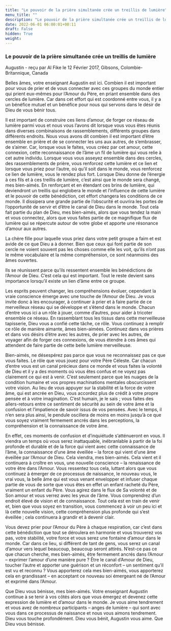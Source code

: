 ```yaml
---
title: "Le pouvoir de la prière simultanée crée un treillis de lumière"
menu_title: ""
description: "Le pouvoir de la prière simultanée crée un treillis de lumière"
date: 2022-06-01 06:00:01+00:11
draft: False
hidden: True
weight:
---
```

### Le pouvoir de la prière simultanée crée un treillis de lumière

Augustin - reçu par Al Fike le 12 Février 2017, Gibsons, Colombie-Britannique, Canada

Belles âmes, votre enseignant Augustin est ici. Combien il est important pour vous de prier et de vous connecter avec ces groupes du monde entier qui prient eux-mêmes pour l’Amour du Père, en priant ensemble dans des cercles de lumière. Car dans cet effort qui est coordonné entre vous, il y a un bénéfice mutuel et un bénéfice pour nous qui servons dans le désir de Dieu de vous bénir tous.

Il est important de construire ces liens d’amour, de forger ce réseau de lumière parmi vous et nous vous l’avons dit lorsque vous vous êtes réunis dans diverses combinaisons de rassemblements, différents groupes dans différents endroits. Nous vous avons dit combien il est important d’être ensemble en prière et de se connecter les uns aux autres, de s’embrasser, de s’aimer. Car, lorsque vous le faites, vous créez par cet amour, cette connexion, cette reconnaissance de l’âme un fil de lumière qui vous relie à cet autre individu. Lorsque vous vous asseyez ensemble dans des cercles, des rassemblements de prière, vous renforcez cette lumière et ce lien et lorsque vous priez pour l’autre, où qu’il soit dans le monde, vous renforcez ce lien de lumière, vous le rendez plus fort. Lorsque Dieu donne de l’énergie à ces fils et à ces treillis de lumière, c’est ainsi que le monde sera changé, mes bien-aimés. En renforçant et en étendant ces brins de lumière, qui deviendront un treillis qui englobera le monde et l’influence de cette lumière et le pouvoir de cette bénédiction, cet effort changera les conditions de ce monde. Il dissipera une grande partie de l’obscurité et ouvrira les portes de l’opportunité de servir et d’être le canal de Dieu dans le monde. Tout cela fait partie du plan de Dieu, mes bien-aimés, alors que vous tendez la main et vous connectez, alors que vous faites partie de ce magnifique flux de lumière qui se répercute autour de votre globe et apporte une résonance d’amour aux autres.

La chère fille pour laquelle vous priez dans votre petit groupe a faim et est avide de ce que Dieu a à donner. Bien que ceux qui font partie de son cercle ne voient souvent pas les choses comme elle les voit, qu’ils n’ont pas le même vocabulaire et la même compréhension, ce sont néanmoins des âmes ouvertes.

Ils se réunissent parce qu’ils ressentent ensemble les bénédictions de l’Amour de Dieu. C’est cela qui est important. Tout le reste devient sans importance lorsqu’il existe un lien d’âme entre ce groupe.

Les esprits peuvent changer, les compréhensions évoluer, cependant la vraie conscience émerge avec une touche de l’Amour de Dieu. Je vous invite donc à les encourager, à continuer à prier et à faire partie de ce merveilleux réseau qui se développe et s’étend dans le monde. Chacun d’entre vous ici a un rôle à jouer, comme d’autres, pour aider à tricoter ensemble ce réseau. En rassemblant tous les tissus dans cette merveilleuse tapisserie, Dieu vous a confié cette tâche, ce rôle. Vous continuez à remplir ce rôle de manière aimante, âmes bien-aimées. Continuez dans vos prières et dans vos désirs d’être avec les autres, de prier avec les autres, de voyager afin de forger ces connexions, de vous étendre à ces âmes qui attendent de faire partie de cette belle lumière merveilleuse.

Bien-aimés, ne désespérez pas parce que vous ne reconnaissez pas ce que vous faites. Le rôle que vous jouez pour votre Père Céleste. Car chacun d’entre vous est un canal précieux dans ce monde et vous faites la volonté de Dieu et il y a des moments où vous êtes confus et ne voyez pas clairement ce qui est à venir. C’est seulement parce que les nuages de la condition humaine et vos propres machinations mentales obscurcissent votre vision. Au lieu de vous appuyer sur la stabilité et la force de votre âme, qui est ancrée en Dieu, vous accordez plus de crédit à votre propre pensée et à votre imagination. C’est humain, je le sais ; vous faites des allers-retours entre ce sentiment de sécurité au sein de votre âme et la confusion et l’impatience de savoir issus de vos pensées. Avec le temps, il n’en sera plus ainsi, le pendule oscillera de moins en moins jusqu’à ce que vous soyez vraiment fermement ancrés dans les perceptions, la compréhension et la connaissance de votre âme.

En effet, ces moments de confusion et d’inquiétude s’atténueront en vous. Il viendra un temps où vous serez inattaquable, inébranlable à partir de la foi profonde et durable et de la force qui vient avec cette connaissance de l’âme, la connaissance d’une âme éveillée – la force qui vient d’une âme éveillée par l’Amour de Dieu. Cela viendra, mes bien-aimés. Cela vient et il continuera à croître en vous, une nouvelle conscience – la renaissance de votre être dans l’Amour. Vous ressentez tous cela, luttant alors que vous continuez à émerger de ce processus de naissance, le nouveau vous, le vrai vous, la belle âme qui est vous venant envelopper et infuser chaque partie de vous de sorte que vous êtes en effet un enfant racheté du Père, vraiment un enfant du Père. Vous agirez dans le flux de Sa volonté et de Son amour et vous verrez avec les yeux de l’âme. Vous comprendrez d’un endroit élevé de vision et de connaissance. Tout cela est en train de venir et, bien que vous soyez en transition, vous commencez à voir un peu ici et là cette nouvelle vision, cette compréhension plus profonde qui s’est éveillée ; cela continuera à grandir et à devenir clair.

Vous devez prier pour l’Amour du Père à chaque respiration, car c’est dans cette bénédiction que tout se déroulera en harmonie et vous trouverez vos pas, votre stabilité, votre force et vous serez une fontaine d’amour dans le monde. Car dans ce lieu, si différent de tant de gens, vous serez un canal d’amour vers lequel beaucoup, beaucoup seront attirés. N’est-ce pas ce que chacun cherche, mes bien-aimés, être fermement ancrés dans l’Amour – exprimer l’amour d’une manière pure ? Être le canal d’Amour de Dieu, toucher l’autre et apporter une guérison et un réconfort – un sentiment qu’il est vu et reconnu ? Vous apporterez cela mes bien-aimés, vous apporterez cela en grandissant – en acceptant ce nouveau soi émergeant né de l’Amour et exprimé dans l’Amour.

Que Dieu vous bénisse, mes bien-aimés. Votre enseignant Augustin continue à se tenir à vos côtés alors que vous émergez et devenez cette expression de lumière et d’amour dans le monde. Je vous aime tendrement et vous avez de nombreux participants – anges de lumière – qui sont avec vous dans ce processus de naissance et nous vous aimons tendrement. Dieu vous touche profondément. Dieu vous bénit, Augustin vous aime. Que Dieu vous bénisse.



